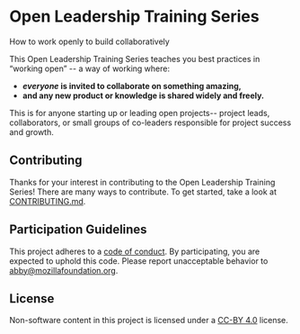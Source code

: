 # Open Leadership Training Series
How to work openly to build collaboratively

This Open Leadership Training Series teaches you best practices in “working open” -- a way of working where:

* **_everyone_ is invited to collaborate on something amazing,**
* **and any new product or knowledge is shared widely and freely.**

This is for anyone starting up or leading open projects-- project leads, collaborators, or small groups of co-leaders responsible for project success and growth.

## Contributing

Thanks for your interest in contributing to the Open Leadership Training Series! There are many ways to contribute. To get started, take a look at [CONTRIBUTING.md](CONTRIBUTING.md).

## Participation Guidelines

This project adheres to a [code of conduct](CODE_OF_CONDUCT.md). By participating, you are expected to uphold this code. Please report unacceptable behavior to abby@mozillafoundation.org.

## License

Non-software content in this project is licensed under a [CC-BY 4.0](https://creativecommons.org/licenses/by/4.0/) license.